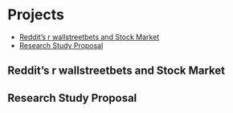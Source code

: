 # Projects

- [Reddit’s r wallstreetbets and Stock Market](#reddits-r-wallstreetbets-and-stock-market)
- [Research Study Proposal](#research-study-proposal)

## Reddit’s r wallstreetbets and Stock Market

## Research Study Proposal
